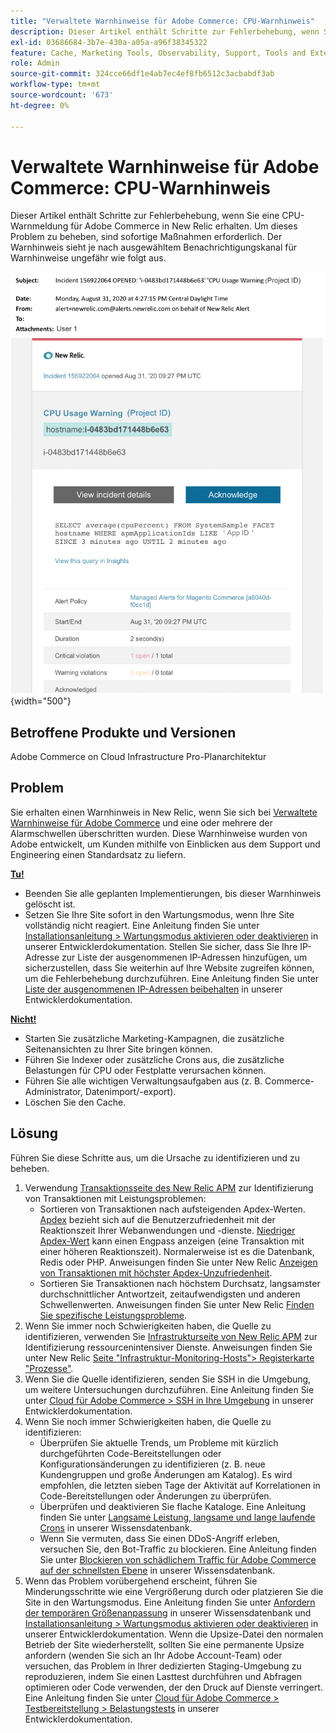```yaml
---
title: "Verwaltete Warnhinweise für Adobe Commerce: CPU-Warnhinweis"
description: Dieser Artikel enthält Schritte zur Fehlerbehebung, wenn Sie eine CPU-Warnmeldung für Adobe Commerce in New Relic erhalten. Um dieses Problem zu beheben, sind sofortige Maßnahmen erforderlich. Der Warnhinweis sieht je nach ausgewähltem Benachrichtigungskanal für Warnhinweise ungefähr wie folgt aus.
exl-id: 03686684-3b7e-430a-a05a-a96f38345322
feature: Cache, Marketing Tools, Observability, Support, Tools and External Services
role: Admin
source-git-commit: 324cce66df1e4ab7ec4ef8fb6512c3acbabdf3ab
workflow-type: tm+mt
source-wordcount: '673'
ht-degree: 0%

---
```


# Verwaltete Warnhinweise für Adobe Commerce: CPU-Warnhinweis

Dieser Artikel enthält Schritte zur Fehlerbehebung, wenn Sie eine CPU-Warnmeldung für Adobe Commerce in New Relic erhalten. Um dieses Problem zu beheben, sind sofortige Maßnahmen erforderlich. Der Warnhinweis sieht je nach ausgewähltem Benachrichtigungskanal für Warnhinweise ungefähr wie folgt aus.

![Warnung zur CPU-Warnung](assets/cpu-warning-magento-managed.png){width="500"}

## Betroffene Produkte und Versionen

Adobe Commerce on Cloud Infrastructure Pro-Planarchitektur

## Problem

Sie erhalten einen Warnhinweis in New Relic, wenn Sie sich bei [Verwaltete Warnhinweise für Adobe Commerce](/help/support-tools/managed-alerts-for-adobe-commerce/managed-alerts-for-magento-commerce.md) und eine oder mehrere der Alarmschwellen überschritten wurden. Diese Warnhinweise wurden von Adobe entwickelt, um Kunden mithilfe von Einblicken aus dem Support und Engineering einen Standardsatz zu liefern.

<u> **Tu!** </u>

* Beenden Sie alle geplanten Implementierungen, bis dieser Warnhinweis gelöscht ist.
* Setzen Sie Ihre Site sofort in den Wartungsmodus, wenn Ihre Site vollständig nicht reagiert. Eine Anleitung finden Sie unter [Installationsanleitung > Wartungsmodus aktivieren oder deaktivieren](https://devdocs.magento.com/guides/v2.4/install-gde/install/cli/install-cli-subcommands-maint.html?itm_source=devdocs&amp;itm_medium=search_page&amp;itm_campaign=federated_search&amp;itm_term=mainten) in unserer Entwicklerdokumentation. Stellen Sie sicher, dass Sie Ihre IP-Adresse zur Liste der ausgenommenen IP-Adressen hinzufügen, um sicherzustellen, dass Sie weiterhin auf Ihre Website zugreifen können, um die Fehlerbehebung durchzuführen. Eine Anleitung finden Sie unter [Liste der ausgenommenen IP-Adressen beibehalten](https://devdocs.magento.com/guides/v2.4/install-gde/install/cli/install-cli-subcommands-maint.html?itm_source=devdocs&amp;itm_medium=search_page&amp;itm_campaign=federated_search&amp;itm_term=mainten#instgde-cli-maint-exempt) in unserer Entwicklerdokumentation.

<u>**Nicht!**</u>

* Starten Sie zusätzliche Marketing-Kampagnen, die zusätzliche Seitenansichten zu Ihrer Site bringen können.
* Führen Sie Indexer oder zusätzliche Crons aus, die zusätzliche Belastungen für CPU oder Festplatte verursachen können.
* Führen Sie alle wichtigen Verwaltungsaufgaben aus (z. B. Commerce-Administrator, Datenimport/-export).
* Löschen Sie den Cache.

## Lösung

Führen Sie diese Schritte aus, um die Ursache zu identifizieren und zu beheben.

1. Verwendung [Transaktionsseite des New Relic APM](https://docs.newrelic.com/docs/apm/applications-menu/monitoring/transactions-page-find-specific-performance-problems) zur Identifizierung von Transaktionen mit Leistungsproblemen:
   * Sortieren von Transaktionen nach aufsteigenden Apdex-Werten. [Apdex](https://docs.newrelic.com/docs/apm/new-relic-apm/apdex/apdex-measure-user-satisfaction) bezieht sich auf die Benutzerzufriedenheit mit der Reaktionszeit Ihrer Webanwendungen und -dienste. [Niedriger Apdex-Wert](/help/troubleshooting/miscellaneous/troubleshoot-performance-using-new-relic-on-magento-commerce.md#low_user_satisfaction) kann einen Engpass anzeigen (eine Transaktion mit einer höheren Reaktionszeit). Normalerweise ist es die Datenbank, Redis oder PHP. Anweisungen finden Sie unter New Relic [Anzeigen von Transaktionen mit höchster Apdex-Unzufriedenheit](https://docs.newrelic.com/docs/apm/new-relic-apm/apdex/view-your-apdex-score#apdex-dissat).
   * Sortieren Sie Transaktionen nach höchstem Durchsatz, langsamster durchschnittlicher Antwortzeit, zeitaufwendigsten und anderen Schwellenwerten. Anweisungen finden Sie unter New Relic [Finden Sie spezifische Leistungsprobleme](https://docs.newrelic.com/docs/apm/applications-menu/monitoring/transactions-page-find-specific-performance-problems).
1. Wenn Sie immer noch Schwierigkeiten haben, die Quelle zu identifizieren, verwenden Sie [Infrastrukturseite von New Relic APM](https://docs.newrelic.com/docs/infrastructure/infrastructure-ui-pages/infra-hosts-ui-page/) zur Identifizierung ressourcenintensiver Dienste. Anweisungen finden Sie unter New Relic [Seite &quot;Infrastruktur-Monitoring-Hosts&quot;> Registerkarte &quot;Prozesse&quot;](https://docs.newrelic.com/docs/infrastructure/infrastructure-ui-pages/infra-hosts-ui-page/#processes).
1. Wenn Sie die Quelle identifizieren, senden Sie SSH in die Umgebung, um weitere Untersuchungen durchzuführen. Eine Anleitung finden Sie unter [Cloud für Adobe Commerce > SSH in Ihre Umgebung](https://devdocs.magento.com/cloud/env/environments-ssh.html#ssh) in unserer Entwicklerdokumentation.
1. Wenn Sie noch immer Schwierigkeiten haben, die Quelle zu identifizieren:
   * Überprüfen Sie aktuelle Trends, um Probleme mit kürzlich durchgeführten Code-Bereitstellungen oder Konfigurationsänderungen zu identifizieren (z. B. neue Kundengruppen und große Änderungen am Katalog). Es wird empfohlen, die letzten sieben Tage der Aktivität auf Korrelationen in Code-Bereitstellungen oder Änderungen zu überprüfen.
   * Überprüfen und deaktivieren Sie flache Kataloge. Eine Anleitung finden Sie unter [Langsame Leistung, langsame und lange laufende Crons](/help/troubleshooting/miscellaneous/slow-performance-slow-and-long-running-crons.md) in unserer Wissensdatenbank.
   * Wenn Sie vermuten, dass Sie einen DDoS-Angriff erleben, versuchen Sie, den Bot-Traffic zu blockieren. Eine Anleitung finden Sie unter [Blockieren von schädlichem Traffic für Adobe Commerce auf der schnellsten Ebene](/help/how-to/general/block-malicious-traffic-for-magento-commerce-on-fastly-level.md) in unserer Wissensdatenbank.
1. Wenn das Problem vorübergehend erscheint, führen Sie Minderungsschritte wie eine Vergrößerung durch oder platzieren Sie die Site in den Wartungsmodus. Eine Anleitung finden Sie unter [Anfordern der temporären Größenanpassung](/help/how-to/general/how-to-request-temporary-magento-upsize.md) in unserer Wissensdatenbank und [Installationsanleitung > Wartungsmodus aktivieren oder deaktivieren](https://devdocs.magento.com/guides/v2.4/install-gde/install/cli/install-cli-subcommands-maint.html?itm_source=devdocs&amp;itm_medium=search_page&amp;itm_campaign=federated_search&amp;itm_term=mainten) in unserer Entwicklerdokumentation. Wenn die Upsize-Datei den normalen Betrieb der Site wiederherstellt, sollten Sie eine permanente Upsize anfordern (wenden Sie sich an Ihr Adobe Account-Team) oder versuchen, das Problem in Ihrer dedizierten Staging-Umgebung zu reproduzieren, indem Sie einen Lasttest durchführen und Abfragen optimieren oder Code verwenden, der den Druck auf Dienste verringert. Eine Anleitung finden Sie unter [Cloud für Adobe Commerce > Testbereitstellung > Belastungstests](https://devdocs.magento.com/cloud/live/stage-prod-test.html#loadtest) in unserer Entwicklerdokumentation.
